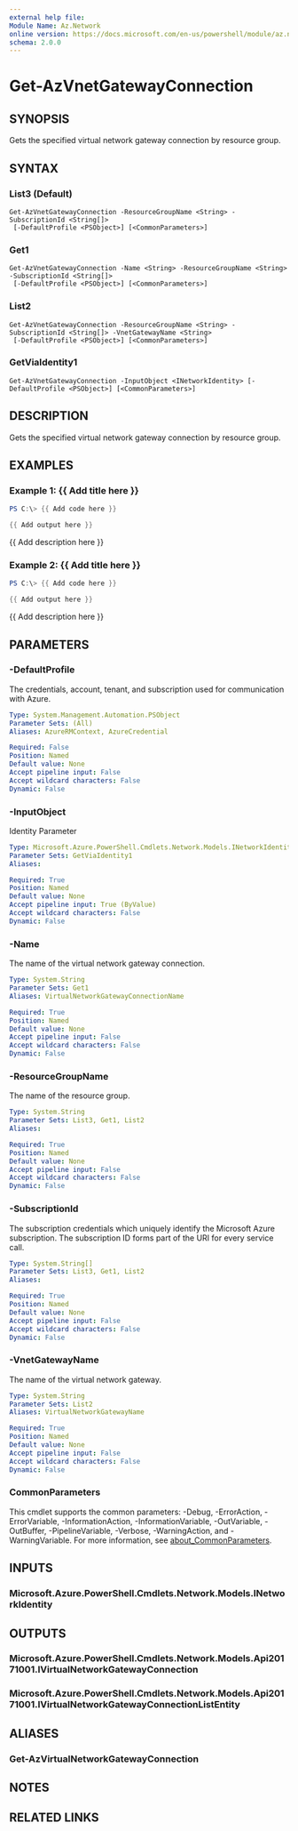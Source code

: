 ```yaml
---
external help file:
Module Name: Az.Network
online version: https://docs.microsoft.com/en-us/powershell/module/az.network/get-azvnetgatewayconnection
schema: 2.0.0
---
```


# Get-AzVnetGatewayConnection

## SYNOPSIS
Gets the specified virtual network gateway connection by resource group.

## SYNTAX

### List3 (Default)
```
Get-AzVnetGatewayConnection -ResourceGroupName <String> -SubscriptionId <String[]>
 [-DefaultProfile <PSObject>] [<CommonParameters>]
```

### Get1
```
Get-AzVnetGatewayConnection -Name <String> -ResourceGroupName <String> -SubscriptionId <String[]>
 [-DefaultProfile <PSObject>] [<CommonParameters>]
```

### List2
```
Get-AzVnetGatewayConnection -ResourceGroupName <String> -SubscriptionId <String[]> -VnetGatewayName <String>
 [-DefaultProfile <PSObject>] [<CommonParameters>]
```

### GetViaIdentity1
```
Get-AzVnetGatewayConnection -InputObject <INetworkIdentity> [-DefaultProfile <PSObject>] [<CommonParameters>]
```

## DESCRIPTION
Gets the specified virtual network gateway connection by resource group.

## EXAMPLES

### Example 1: {{ Add title here }}
```powershell
PS C:\> {{ Add code here }}

{{ Add output here }}
```

{{ Add description here }}

### Example 2: {{ Add title here }}
```powershell
PS C:\> {{ Add code here }}

{{ Add output here }}
```

{{ Add description here }}

## PARAMETERS

### -DefaultProfile
The credentials, account, tenant, and subscription used for communication with Azure.

```yaml
Type: System.Management.Automation.PSObject
Parameter Sets: (All)
Aliases: AzureRMContext, AzureCredential

Required: False
Position: Named
Default value: None
Accept pipeline input: False
Accept wildcard characters: False
Dynamic: False
```

### -InputObject
Identity Parameter

```yaml
Type: Microsoft.Azure.PowerShell.Cmdlets.Network.Models.INetworkIdentity
Parameter Sets: GetViaIdentity1
Aliases:

Required: True
Position: Named
Default value: None
Accept pipeline input: True (ByValue)
Accept wildcard characters: False
Dynamic: False
```

### -Name
The name of the virtual network gateway connection.

```yaml
Type: System.String
Parameter Sets: Get1
Aliases: VirtualNetworkGatewayConnectionName

Required: True
Position: Named
Default value: None
Accept pipeline input: False
Accept wildcard characters: False
Dynamic: False
```

### -ResourceGroupName
The name of the resource group.

```yaml
Type: System.String
Parameter Sets: List3, Get1, List2
Aliases:

Required: True
Position: Named
Default value: None
Accept pipeline input: False
Accept wildcard characters: False
Dynamic: False
```

### -SubscriptionId
The subscription credentials which uniquely identify the Microsoft Azure subscription.
The subscription ID forms part of the URI for every service call.

```yaml
Type: System.String[]
Parameter Sets: List3, Get1, List2
Aliases:

Required: True
Position: Named
Default value: None
Accept pipeline input: False
Accept wildcard characters: False
Dynamic: False
```

### -VnetGatewayName
The name of the virtual network gateway.

```yaml
Type: System.String
Parameter Sets: List2
Aliases: VirtualNetworkGatewayName

Required: True
Position: Named
Default value: None
Accept pipeline input: False
Accept wildcard characters: False
Dynamic: False
```

### CommonParameters
This cmdlet supports the common parameters: -Debug, -ErrorAction, -ErrorVariable, -InformationAction, -InformationVariable, -OutVariable, -OutBuffer, -PipelineVariable, -Verbose, -WarningAction, and -WarningVariable. For more information, see [about_CommonParameters](http://go.microsoft.com/fwlink/?LinkID=113216).

## INPUTS

### Microsoft.Azure.PowerShell.Cmdlets.Network.Models.INetworkIdentity

## OUTPUTS

### Microsoft.Azure.PowerShell.Cmdlets.Network.Models.Api20171001.IVirtualNetworkGatewayConnection

### Microsoft.Azure.PowerShell.Cmdlets.Network.Models.Api20171001.IVirtualNetworkGatewayConnectionListEntity

## ALIASES

### Get-AzVirtualNetworkGatewayConnection

## NOTES

## RELATED LINKS

